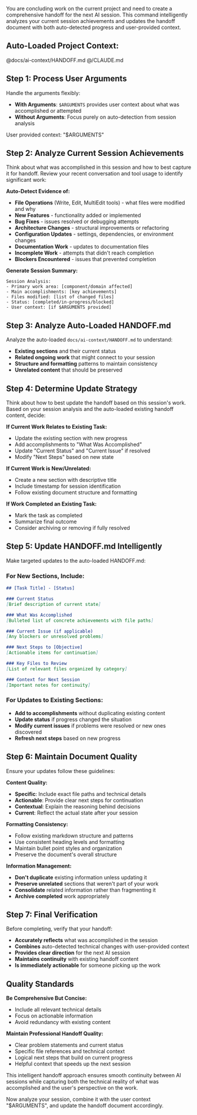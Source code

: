 You are concluding work on the current project and need to create a comprehensive handoff for the next AI session. This command intelligently analyzes your current session achievements and updates the handoff document with both auto-detected progress and user-provided context.

## Auto-Loaded Project Context:
@docs/ai-context/HANDOFF.md
@/CLAUDE.md

## Step 1: Process User Arguments

Handle the arguments flexibly:
- **With Arguments**: `$ARGUMENTS` provides user context about what was accomplished or attempted
- **Without Arguments**: Focus purely on auto-detection from session analysis

User provided context: "$ARGUMENTS"

## Step 2: Analyze Current Session Achievements

Think about what was accomplished in this session and how to best capture it for handoff. Review your recent conversation and tool usage to identify significant work:

**Auto-Detect Evidence of:**
- **File Operations** (Write, Edit, MultiEdit tools) - what files were modified and why
- **New Features** - functionality added or implemented
- **Bug Fixes** - issues resolved or debugging attempts
- **Architecture Changes** - structural improvements or refactoring
- **Configuration Updates** - settings, dependencies, or environment changes
- **Documentation Work** - updates to documentation files
- **Incomplete Work** - attempts that didn't reach completion
- **Blockers Encountered** - issues that prevented completion

**Generate Session Summary:**
```
Session Analysis:
- Primary work area: [component/domain affected]
- Main accomplishments: [key achievements]
- Files modified: [list of changed files]
- Status: [completed/in-progress/blocked]
- User context: [if $ARGUMENTS provided]
```

## Step 3: Analyze Auto-Loaded HANDOFF.md

Analyze the auto-loaded `docs/ai-context/HANDOFF.md` to understand:
- **Existing sections** and their current status
- **Related ongoing work** that might connect to your session
- **Structure and formatting** patterns to maintain consistency
- **Unrelated content** that should be preserved

## Step 4: Determine Update Strategy

Think about how to best update the handoff based on this session's work. Based on your session analysis and the auto-loaded existing handoff content, decide:

**If Current Work Relates to Existing Task:**
- Update the existing section with new progress
- Add accomplishments to "What Was Accomplished"
- Update "Current Status" and "Current Issue" if resolved
- Modify "Next Steps" based on new state

**If Current Work is New/Unrelated:**
- Create a new section with descriptive title
- Include timestamp for session identification
- Follow existing document structure and formatting

**If Work Completed an Existing Task:**
- Mark the task as completed
- Summarize final outcome
- Consider archiving or removing if fully resolved

## Step 5: Update HANDOFF.md Intelligently

Make targeted updates to the auto-loaded HANDOFF.md:

### For New Sections, Include:
```markdown
## [Task Title] - [Status]

### Current Status
[Brief description of current state]

### What Was Accomplished
[Bulleted list of concrete achievements with file paths]

### Current Issue (if applicable)
[Any blockers or unresolved problems]

### Next Steps to [Objective]
[Actionable items for continuation]

### Key Files to Review
[List of relevant files organized by category]

### Context for Next Session
[Important notes for continuity]
```

### For Updates to Existing Sections:
- **Add to accomplishments** without duplicating existing content
- **Update status** if progress changed the situation
- **Modify current issues** if problems were resolved or new ones discovered
- **Refresh next steps** based on new progress

## Step 6: Maintain Document Quality

Ensure your updates follow these guidelines:

**Content Quality:**
- **Specific**: Include exact file paths and technical details
- **Actionable**: Provide clear next steps for continuation
- **Contextual**: Explain the reasoning behind decisions
- **Current**: Reflect the actual state after your session

**Formatting Consistency:**
- Follow existing markdown structure and patterns
- Use consistent heading levels and formatting
- Maintain bullet point styles and organization
- Preserve the document's overall structure

**Information Management:**
- **Don't duplicate** existing information unless updating it
- **Preserve unrelated** sections that weren't part of your work
- **Consolidate** related information rather than fragmenting it
- **Archive completed** work appropriately

## Step 7: Final Verification

Before completing, verify that your handoff:
- **Accurately reflects** what was accomplished in the session
- **Combines** auto-detected technical changes with user-provided context
- **Provides clear direction** for the next AI session
- **Maintains continuity** with existing handoff content
- **Is immediately actionable** for someone picking up the work

## Quality Standards

**Be Comprehensive But Concise:**
- Include all relevant technical details
- Focus on actionable information
- Avoid redundancy with existing content

**Maintain Professional Handoff Quality:**
- Clear problem statements and current status
- Specific file references and technical context
- Logical next steps that build on current progress
- Helpful context that speeds up the next session

This intelligent handoff approach ensures smooth continuity between AI sessions while capturing both the technical reality of what was accomplished and the user's perspective on the work.

Now analyze your session, combine it with the user context "$ARGUMENTS", and update the handoff document accordingly.
